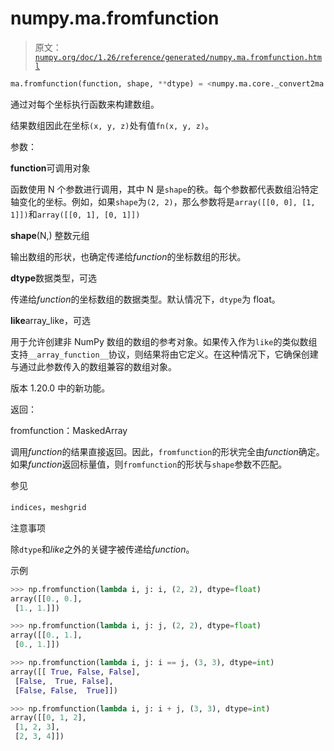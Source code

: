 # numpy.ma.fromfunction

> 原文：[`numpy.org/doc/1.26/reference/generated/numpy.ma.fromfunction.html`](https://numpy.org/doc/1.26/reference/generated/numpy.ma.fromfunction.html)

```py
ma.fromfunction(function, shape, **dtype) = <numpy.ma.core._convert2ma object>
```

通过对每个坐标执行函数来构建数组。

结果数组因此在坐标`(x, y, z)`处有值`fn(x, y, z)`。

参数：

**function**可调用对象

函数使用 N 个参数进行调用，其中 N 是`shape`的秩。每个参数都代表数组沿特定轴变化的坐标。例如，如果`shape`为`(2, 2)`，那么参数将是`array([[0, 0], [1, 1]])`和`array([[0, 1], [0, 1]])`

**shape**(N,) 整数元组

输出数组的形状，也确定传递给*function*的坐标数组的形状。

**dtype**数据类型，可选

传递给*function*的坐标数组的数据类型。默认情况下，`dtype`为 float。

**like**array_like，可选

用于允许创建非 NumPy 数组的数组的参考对象。如果传入作为`like`的类似数组支持`__array_function__`协议，则结果将由它定义。在这种情况下，它确保创建与通过此参数传入的数组兼容的数组对象。

版本 1.20.0 中的新功能。

返回：

fromfunction：MaskedArray

调用*function*的结果直接返回。因此，`fromfunction`的形状完全由*function*确定。如果*function*返回标量值，则`fromfunction`的形状与`shape`参数不匹配。

参见

`indices`，`meshgrid`

注意事项

除`dtype`和*like*之外的关键字被传递给*function*。

示例

```py
>>> np.fromfunction(lambda i, j: i, (2, 2), dtype=float)
array([[0., 0.],
 [1., 1.]]) 
```

```py
>>> np.fromfunction(lambda i, j: j, (2, 2), dtype=float)
array([[0., 1.],
 [0., 1.]]) 
```

```py
>>> np.fromfunction(lambda i, j: i == j, (3, 3), dtype=int)
array([[ True, False, False],
 [False,  True, False],
 [False, False,  True]]) 
```

```py
>>> np.fromfunction(lambda i, j: i + j, (3, 3), dtype=int)
array([[0, 1, 2],
 [1, 2, 3],
 [2, 3, 4]]) 
```
